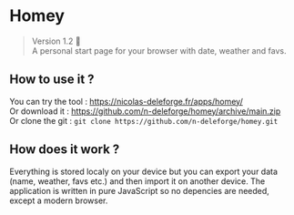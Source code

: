 # Homey

> Version 1.2 :memo:  
> A personal start page for your browser with date, weather and favs.

## How to use it ?

You can try the tool : https://nicolas-deleforge.fr/apps/homey/  
Or download it : https://github.com/n-deleforge/homey/archive/main.zip  
Or clone the git : ```git clone https://github.com/n-deleforge/homey.git```

## How does it work ?

Everything is stored localy on your device but you can export your data (name, weather, favs etc.) and then import it on another device. The application is written in pure JavaScript so no depencies are needed, except a modern browser.
